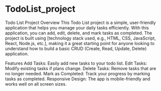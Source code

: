 # TodoList_project
Todo List Project
Overview
This Todo List project is a simple, user-friendly application that helps you manage your daily tasks efficiently. With this application, you can add, edit, delete, and mark tasks as completed. The project is built using [technology stack used, e.g., HTML, CSS, JavaScript, React, Node.js, etc.], making it a great starting point for anyone looking to understand how to build a basic CRUD (Create, Read, Update, Delete) application.

Features
Add Tasks: Easily add new tasks to your todo list.
Edit Tasks: Modify existing tasks if plans change.
Delete Tasks: Remove tasks that are no longer needed.
Mark as Completed: Track your progress by marking tasks as completed.
Responsive Design: The app is mobile-friendly and works well on all screen sizes.
